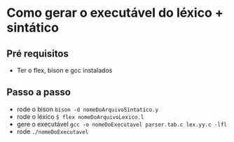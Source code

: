 # Como gerar o executável do léxico + sintático

## Pré requisitos

- Ter o flex, bison e gcc instalados

## Passo a passo

- rode o bison `bison -d nomeDoArquivoSintatico.y`
- rode o léxico `$ flex nomeDoArquivoLexico.l`
- gere o executável `gcc -o nomeDoExecutavel parser.tab.c lex.yy.c -lfl`
- rode `./nomeDoExecutavel`